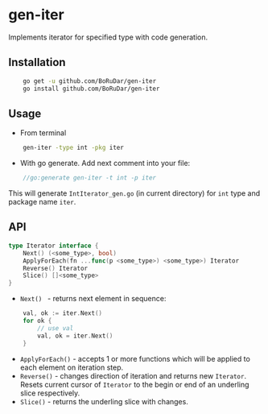# gen-iter
Implements iterator for specified type with code generation.

## Installation

```bash
    go get -u github.com/BoRuDar/gen-iter
    go install github.com/BoRuDar/gen-iter
```

## Usage
- From terminal
```bash
    gen-iter -type int -pkg iter 
```
- With go generate. Add next comment into your file:
```go
    //go:generate gen-iter -t int -p iter
```

This will generate `IntIterator_gen.go` (in current directory) for `int` type and package name `iter`.

## API
```go
type Iterator interface {
	Next() (<some_type>, bool)
	ApplyForEach(fn ...func(p <some_type>) <some_type>) Iterator
	Reverse() Iterator
	Slice() []<some_type>
}
```
- `Next() ` - returns next element in sequence:
```go
    val, ok := iter.Next()
    for ok {
    	// use val
    	val, ok = iter.Next()
    }
``` 
- `ApplyForEach()` - accepts 1 or more functions which will be applied to each element on iteration step.
- `Reverse()` - changes direction of iteration and returns new `Iterator`. Resets current cursor of `Iterator` to the begin or end of an underling slice respectively.
- `Slice()` - returns the underling slice with changes.